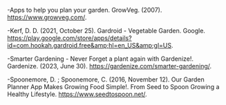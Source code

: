 -Apps to help you plan your garden. GrowVeg. (2007). https://www.growveg.com/.

-Kerf, D. D. (2021, October 25). Gardroid - Vegetable Garden. Google. https://play.google.com/store/apps/details?id=com.hookah.gardroid.free&amp;hl=en_US&amp;gl=US.

-Smarter Gardening - Never Forget a plant again with Gardenize!. Gardenize. (2023, June 30).   https://gardenize.com/smarter-gardening/.

-Spoonemore, D. ; Spoonemore, C. (2016, November 12). Our Garden Planner App Makes Growing Food Simple!. From Seed to Spoon Growing a Healthy Lifestyle. https://www.seedtospoon.net/.